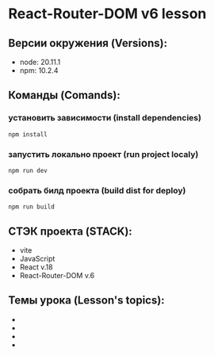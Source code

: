 # React-Router-DOM v6 lesson

## Версии окружения (Versions):

- node: 20.11.1
- npm: 10.2.4

## Команды (Comands):

### установить зависимости (install dependencies)

```
npm install
```

### запустить локально проект (run project localy)

```
npm run dev
```

### собрать билд проекта (build dist for deploy)

```
npm run build
```

## СТЭК проекта (STACK):

- vite
- JavaScript
- React v.18
- React-Router-DOM v.6

## Темы урока (Lesson's topics):

-
-
-
-
